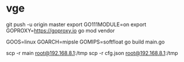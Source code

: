 # vge

git push -u origin master
export GO111MODULE=on 
export GOPROXY=https://goproxy.io 
go mod vendor

GOOS=linux GOARCH=mipsle GOMIPS=softfloat  go build main.go

scp -r main root@192.168.8.1:/tmp
scp -r cfg.json root@192.168.8.1:/tmp